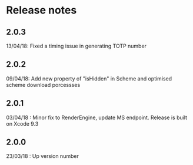 # Release notes

## 2.0.3
13/04/18: Fixed a timing issue in generating TOTP number

## 2.0.2
09/04/18: Add new property of "isHidden" in Scheme and optimised scheme download porcessses

## 2.0.1
03/04/18 :  Minor fix to RenderEngine, update MS endpoint. Release is built on Xcode 9.3

## 2.0.0
23/03/18 : Up version number
